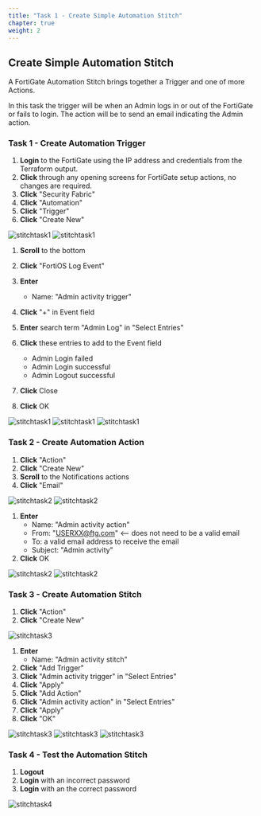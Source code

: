 ```yaml
---
title: "Task 1 - Create Simple Automation Stitch"
chapter: true
weight: 2
---
```


## Create Simple Automation Stitch

A FortiGate Automation Stitch brings together a Trigger and one of more Actions.

In this task the trigger will be when an Admin logs in or out of the FortiGate or fails to login. The action will be to send an email indicating the Admin action.

### Task 1 - Create Automation Trigger

1. **Login** to the FortiGate using the IP address and credentials from the Terraform output.
1. **Click** through any opening screens for FortiGate setup actions, no changes are required.
1. **Click** "Security Fabric"
1. **Click** "Automation"
1. **Click** "Trigger"
1. **Click** "Create New"

  ![stitchtask1](../images/stitch_task1-01.jpg)
  ![stitchtask1](../images/stitch_task1-02.jpg)

1. **Scroll** to the bottom
1. **Click** "FortiOS Log Event"

1. **Enter**
    * Name: "Admin activity trigger"
1. **Click** "+" in Event field
1. **Enter** search term "Admin Log" in "Select Entries"
1. **Click** these entries to add to the Event field
    * Admin Login failed
    * Admin Login successful
    * Admin Logout successful
1. **Click** Close
1. **Click** OK

  ![stitchtask1](../images/stitch_task1-03.jpg)
  ![stitchtask1](../images/stitch_task1-04.jpg)
  ![stitchtask1](../images/stitch_task1-05.jpg)

### Task 2 - Create Automation Action

1. **Click** "Action"
1. **Click** "Create New"
1. **Scroll** to the Notifications actions
1. **Click** "Email"

  ![stitchtask2](../images/stitch_task2-01.jpg)
  ![stitchtask2](../images/stitch_task2-02.jpg)

1. **Enter**
    * Name: "Admin activity action"
    * From: "USERXX@ftg.com" <-- does not need to be a valid email
    * To: a valid email address to receive the email
    * Subject: "Admin activity"
1. **Click** OK

  ![stitchtask2](../images/stitch_task2-03.jpg)
  ![stitchtask2](../images/stitch_task2-04.jpg)

### Task 3 - Create Automation Stitch

1. **Click** "Action"
1. **Click** "Create New"

  ![stitchtask3](../images/stitch_task3-01.jpg)

1. **Enter**
    * Name: "Admin activity stitch"
1. **Click** "Add Trigger"
1. **Click** "Admin activity trigger" in "Select Entries"
1. **Click** "Apply"
1. **Click** "Add Action"
1. **Click** "Admin activity action" in "Select Entries"
1. **Click** "Apply"
1. **Click** "OK"

  ![stitchtask3](../images/stitch_task3-02.jpg)
  ![stitchtask3](../images/stitch_task3-03.jpg)
  ![stitchtask3](../images/stitch_task3-04.jpg)

### Task 4 - Test the Automation Stitch

1. **Logout**
1. **Login** with an incorrect password
1. **Login** with an the correct password

  ![stitchtask4](../images/stitch_task4-01.jpg)
